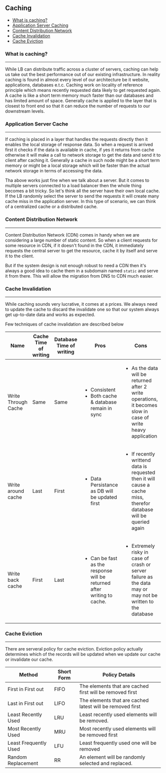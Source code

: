 ## Caching

* [What is caching?](#what)
* [Application Server Caching](#asc)
* [Content Distribution Network](#cdn)
* [Cache Invalidation](#invalidation)
* [Cache Eviction](#eviction)


### What is caching? <a name="what"></a>
<hr/>

While LB can distribute traffic across a cluster of servers, caching can help us take out the best performance out of our existing infrastructure. In reality caching is found in almost every level of our architecture be it website, applications, databases e.t.c. Caching work on locality of reference principle which means recently requested data likely to get requested again. A cache is like a short term memory much faster than our databases and has limited amount of space. Generally cache is applied to the layer that is closest to front end so that it can reduce the number of requests to our downstream levels.

### Application Server Cache <a name="asc"></a>
<hr/>

If caching is placed in a layer that handles the requests directly then it enables the local storage of response data. So when a request is arrived first it checks if the data is available in cache, if yes it returns from cache otherwise it will make a call to network storage to get the data and send it to client after caching it. Generally a cache in such node might be a short term memory or might be a local storage which will be faster than the actual network storage in terms of accessing the data.

Tha above works just fine when we talk about a server. But it comes to multiple servers connected to a load balancer then the whole thing becomes a bit tricky. So let's think all the server have their own local cache. If the LB randomly select the server to send the requests it will create many cache miss in the application server. In this type of scenario, we can think of a centralized cache or a distributed cache.

### Content Distribution Network <a name="cdn"></a>
<hr/>

Content Distribution Network (CDN) comes in handy when we are considering a large number of static content. So when a client requests for some resource in CDN, if it doesn't found in the CDN, it immediately requests the central server to get the resource, cache it by itself and serve it to the client.

But if the system design is not enough robust to need a CDN then it's always a good idea to cache them in a subdomain named `static` and serve it from there. This will allow the migration from DNS to CDN much easier.

### Cache Invalidation <a name="invalidation"></a>
<hr/>

While caching sounds very lucrative, it comes at a prices. We always need to update the cache to discard the invalidate one so that our system always get up-to-date data and works as expected.

Few techniques of cache invalidation are described below

|Name|Cache<br/>Time of writing|Database<br/>Time of writing|Pros|Cons|
|------------|------------|------------|------------|------------|
|Write Through Cache|Same|Same|<ul><li>Consistent</li><li>Both cache & database remain in sync</li></ul>|<ul><li>As the data will be returned after 2 write operations, it becomes slow in case of write heavy application</li></ul>|
|Write around cache|Last|First|<ul><li>Data Persistance as DB will be updated first</li></ul>|<ul><li>If recently writtend data is requested then it will cause a cache miss, therefor database will be queried again</li></ul>|
|Write back cache|First|Last|<ul><li>Can be fast as the response will be returned after writing to cache. </li></ul>|<ul><li>Extremely risky in case of crash or server failure as the data may or may not be written to the database</li></ul>|
### Cache Eviction <a name="eviction"></a>
<hr/>

There are serveral policy for cache eviction. Eviction policy actually determines which of the records will be updated when we update our cache or invalidate our cache.

|Method|Short Form|Policy Details
|------------|--------------|------------|
|First in First out|FIFO| The elements that are cached first will be removed first|
|Last in First out|LIFO| The elements that are cached latest will be removed first
|Least Recently Used|LRU| Least recently used elements will be removed.
|Most Recently Used|MRU| Most recently used elements will be removed first
|Least Frequently Used|LFU|Least frequently used one will be removed
|Random Replacement|RR|An element will be randomly selected and replaced.